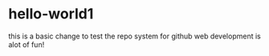 # hello-world1
this is a basic change to test the repo system for github web development is alot of fun! 
